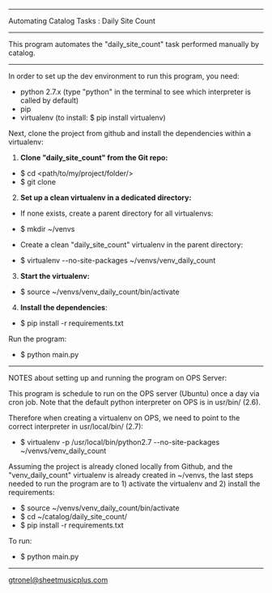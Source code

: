 ___________________________________________
Automating Catalog Tasks : Daily Site Count
___________________________________________

This program automates the "daily_site_count" task performed manually by catalog.
______________________________________________________________________________________

In order to set up the dev environment to run this program, you need:
- python 2.7.x (type "python" in the terminal to see which interpreter is called by default)
- pip 
- virtualenv (to install: $ pip install virtualenv)


Next, clone the project from github and install the dependencies within a virtualenv:

1. **Clone "daily_site_count" from the Git repo:**
+ $ cd <path/to/my/project/folder/>
+ $ git clone <https or ssh clone link on github>

2. **Set up a clean virtualenv in a dedicated directory:**
* If none exists, create a parent directory for all virtualenvs:
+ $ mkdir ~/venvs
* Create a clean "daily_site_count" virtualenv in the parent directory:
+ $ virtualenv --no-site-packages ~/venvs/venv_daily_count

3. **Start the virtualenv:**
+ $ source ~/venvs/venv_daily_count/bin/activate

4. **Install the dependencies**:
+ $ pip install -r requirements.txt

Run the program:
+ $ python main.py


______________________________________________________________________________________
NOTES about setting up and running the program on OPS Server:

This program is schedule to run on the OPS server (Ubuntu) once a day via cron job.
Note that the default python interpreter on OPS is in usr/bin/ (2.6).

Therefore when creating a virtualenv on OPS, we need to point to the correct interpreter in usr/local/bin/ (2.7):
+ $ virtualenv -p /usr/local/bin/python2.7 --no-site-packages ~/venvs/venv_daily_count


Assuming the project is already cloned locally from Github, and the "venv_daily_count" virtualenv is already 
created in ~/venvs, the last steps needed to run the program are to 1) activate the virtualenv and 2) install the requirements:
+ $ source ~/venvs/venv_daily_count/bin/activate
+ $ cd ~/catalog/daily_site_count/
+ $ pip install -r requirements.txt

To run:
+ $ python main.py
______________________________________________________________________________________

gtronel@sheetmusicplus.com
